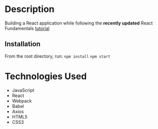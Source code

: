 # Description

Building a React application while following the **recently updated** React Fundamentals [tutorial](https://reacttraining.com/online)

## Installation

From the root directory, run:
`npm install`
`npm start`

# Technologies Used
  * JavaScript
  * React
  * Webpack
  * Babel
  * Axios
  * HTML5
  * CSS3
